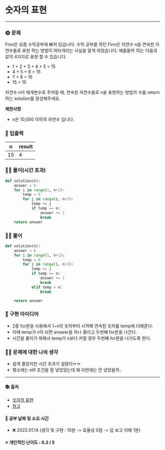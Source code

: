 # 숫자의 표현

-------
### 🌞 문제
Finn은 요즘 수학공부에 빠져 있습니다. 수학 공부를 하던 Finn은 자연수 n을 연속한 자연수들로 표현 하는 방법이 여러개라는 사실을 알게 되었습니다. 예를들어 15는 다음과 같이 4가지로 표현 할 수 있습니다.

- 1 + 2 + 3 + 4 + 5 = 15
- 4 + 5 + 6 = 15
- 7 + 8 = 15
- 15 = 15

자연수 n이 매개변수로 주어질 때, 연속된 자연수들로 n을 표현하는 방법의 수를 return하는 solution를 완성해주세요.

<b>제한사항</b>  
- n은 10,000 이하의 자연수 입니다.

### 📝 입출력
|n|result|
|---|---|
|15|4|

### 🤦‍♀ 풀이(시간 초과)
```python
def solution(n):
    answer = 0
    for i in range(1, n+1):
        temp = 0
        for j in range(i, n+1):
            temp += j
            if temp == n:
                answer += 1
                break
    return answer
 ```

### 👩‍💻 풀이
```python
def solution(n):
    answer = 0
    for i in range(1, n+1):
        temp = 0
        for j in range(i, n+1):
            temp += j
            if temp == n:
                answer += 1
                break
            elif temp > n:
                break

    return answer
 ```

### 🔑 구현 아이디어
- 2중 for문을 사용해서 1~n의 숫자부터 시작해 연속된 숫자를 temp에 더해준다.
- 이때 temp가 n이 되면 answer을 하나 올리고 두번째 for문을 나간다.
- 시간을 줄이기 위해서 temp가 n보다 커질 경우 두번째 for문을 나가도록 한다.
  
### 🙋‍♀ 문제에 대한 나의 생각
- 쉽게 풀었지만 시간 초과가 걸렸다ㅠㅠ
- 평소에는 elif 조건을 잘 넣었었는데 왜 이번에는 안 넣었을까..

-------------
#### 📚 출처
- [숫자의 표현](https://programmers.co.kr/learn/courses/30/lessons/12924?language=python3)
- [참고](https://velog.io/@younge/Python-%ED%94%84%EB%A1%9C%EA%B7%B8%EB%9E%98%EB%A8%B8%EC%8A%A4-%EC%88%AB%EC%9E%90%EC%9D%98-%ED%91%9C%ED%98%84-%EC%97%B0%EC%8A%B5%EB%AC%B8%EC%A0%9CLevel-2)
#### 📅 공부 날짜 및 소요 시간
- ❌ 2022.01.14 (생각 및 구현 : 10분 -> 효율성 0점 -> 답 보고 이해 1분)  
#### ⭐ 개인적인 난이도 : 0.2 / 5
